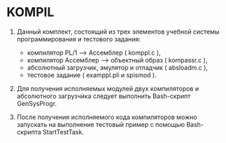 # KOMPIL

1. Данный комплект, состоящий из трех элементов учебной системы программирования
и тестового задания:
    - компилятор    PL/1 --> Ассемблер   ( komppl.c ),
    - компилятор    Ассемблер --> объектный образ  ( kompassr.c ),
    - абсолютный загрузчик, эмулятор и отладчик ( absloadm.c ),
    - тестовое задание ( examppl.pli и spismod ).
    
2. Для получения исполняемых модулей двух компиляторов и абсолютного загрузчика
следует выполнить Bash-скрипт GenSysProgr.

3. После получения исполняемого кода компиляторов можно запускать на выполнение
тестовый пример с помощью Bash-скрипта StartTestTask.

